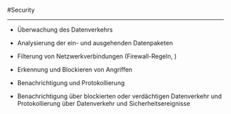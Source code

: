 #Security
***
- Überwachung des Datenverkehrs
- Analysierung der ein- und ausgehenden Datenpaketen
- Filterung von Netzwerkverbindungen (Firewall-Regeln, )
- Erkennung und Blockieren von Angriffen

- Benachrichtigung und Protokollierung
- Benachrichtigung über blockierten oder verdächtigen Datenverkehr und Protokollierung über Datenverkehr und Sicherheitsereignisse